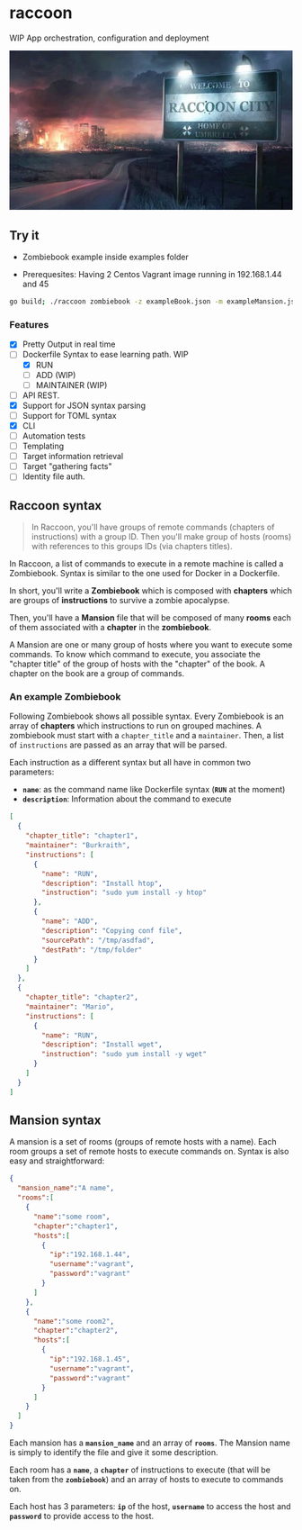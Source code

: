 # raccoon
WIP App orchestration, configuration and deployment

![Raccon logo](raccoon.jpg)

## Try it

* Zombiebook example inside examples folder

* Prerequesites: Having 2 Centos Vagrant image running in 192.168.1.44 and 45

```bash
go build; ./raccoon zombiebook -z exampleBook.json -m exampleMansion.json
```

### Features
- [x] Pretty Output in real time
- [ ] Dockerfile Syntax to ease learning path. WIP
    - [x] RUN
    - [ ] ADD (WIP)
    - [ ] MAINTAINER (WIP)
- [ ] API REST.
- [x] Support for JSON syntax parsing
- [ ] Support for TOML syntax
- [x] CLI
- [ ] Automation tests
- [ ] Templating
- [ ] Target information retrieval
- [ ] Target "gathering facts"
- [ ] Identity file auth.

## Raccoon syntax
> In Raccoon, you'll have groups of remote commands (chapters of instructions)
with a group ID. Then you'll make group of hosts (rooms) with references to this
groups IDs (via chapters titles).

In Raccoon, a list of commands to execute in a remote machine is called a
Zombiebook. Syntax is similar to the one used for Docker in a Dockerfile.

In short, you'll write a **Zombiebook** which is composed with **chapters** which
are groups of **instructions** to survive a zombie apocalypse.

Then, you'll have a **Mansion** file that will be composed of many **rooms** each
of them associated with a **chapter** in the **zombiebook**.

A Mansion are one or many group of hosts where you want to execute some
commands. To know which command to execute, you associate the "chapter title" of
the group of hosts with the "chapter" of the book. A chapter on the book are
a group of commands.

### An example Zombiebook
Following Zombiebook shows all possible syntax. Every Zombiebook is an array of
**chapters** which instructions to run on grouped machines. A zombiebook must
start with a `chapter_title` and a `maintainer`. Then, a list of `instructions`
are passed as an array that will be parsed.

Each instruction as a different syntax but all have in common two parameters:
* **`name`**: as the command name like Dockerfile syntax (**`RUN`** at the moment)
* **`description`**: Information about the command to execute

```json
[
  {
    "chapter_title": "chapter1",
    "maintainer": "Burkraith",
    "instructions": [
      {
        "name": "RUN",
        "description": "Install htop",
        "instruction": "sudo yum install -y htop"
      },
      {
        "name": "ADD",
        "description": "Copying conf file",
        "sourcePath": "/tmp/asdfad",
        "destPath": "/tmp/folder"
      }
    ]
  },
  {
    "chapter_title": "chapter2",
    "maintainer": "Mario",
    "instructions": [
      {
        "name": "RUN",
        "description": "Install wget",
        "instruction": "sudo yum install -y wget"
      }
    ]
  }
]
```

## Mansion syntax
A mansion is a set of rooms (groups of remote hosts with a name). Each room
groups a set of remote hosts to execute commands on. Syntax is also easy and
straightforward:

```json
{
  "mansion_name":"A name",
  "rooms":[
    {
      "name":"some room",
      "chapter":"chapter1",
      "hosts":[
        {
          "ip":"192.168.1.44",
          "username":"vagrant",
          "password":"vagrant"
        }
      ]
    },
    {
      "name":"some room2",
      "chapter":"chapter2",
      "hosts":[
        {
          "ip":"192.168.1.45",
          "username":"vagrant",
          "password":"vagrant"
        }
      ]
    }
  ]
}
```

Each mansion has a **`mansion_name`** and an array of **`rooms`**. The Mansion
name is simply to identify the file and give it some description.

Each room has a **`name`**, a **`chapter`** of instructions to execute (that
will be taken from the **`zombiebook`**) and an array of hosts to execute to
commands on.

Each host has 3 parameters: **`ip`** of the host, **`username`** to access the
host and **`password`** to provide access to the host.